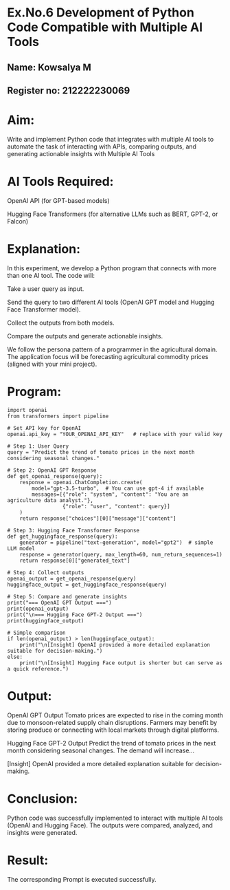 # Ex.No.6 Development of Python Code Compatible with Multiple AI Tools

## Name: Kowsalya M
## Register no: 212222230069
# Aim: 
Write and implement Python code that integrates with multiple AI tools to automate the task of interacting with APIs, comparing outputs, and generating actionable insights with Multiple AI Tools

# AI Tools Required:
OpenAI API (for GPT-based models)

Hugging Face Transformers (for alternative LLMs such as BERT, GPT-2, or Falcon)

# Explanation:
In this experiment, we develop a Python program that connects with more than one AI tool. The code will:

Take a user query as input.

Send the query to two different AI tools (OpenAI GPT model and Hugging Face Transformer model).

Collect the outputs from both models.

Compare the outputs and generate actionable insights.

We follow the persona pattern of a programmer in the agricultural domain. The application focus will be forecasting agricultural commodity prices (aligned with your mini project).

# Program:
```
import openai
from transformers import pipeline

# Set API key for OpenAI
openai.api_key = "YOUR_OPENAI_API_KEY"   # replace with your valid key

# Step 1: User Query
query = "Predict the trend of tomato prices in the next month considering seasonal changes."

# Step 2: OpenAI GPT Response
def get_openai_response(query):
    response = openai.ChatCompletion.create(
        model="gpt-3.5-turbo",  # You can use gpt-4 if available
        messages=[{"role": "system", "content": "You are an agriculture data analyst."},
                  {"role": "user", "content": query}]
    )
    return response["choices"][0]["message"]["content"]

# Step 3: Hugging Face Transformer Response
def get_huggingface_response(query):
    generator = pipeline("text-generation", model="gpt2")  # simple LLM model
    response = generator(query, max_length=60, num_return_sequences=1)
    return response[0]["generated_text"]

# Step 4: Collect outputs
openai_output = get_openai_response(query)
huggingface_output = get_huggingface_response(query)

# Step 5: Compare and generate insights
print("=== OpenAI GPT Output ===")
print(openai_output)
print("\n=== Hugging Face GPT-2 Output ===")
print(huggingface_output)

# Simple comparison
if len(openai_output) > len(huggingface_output):
    print("\n[Insight] OpenAI provided a more detailed explanation suitable for decision-making.")
else:
    print("\n[Insight] Hugging Face output is shorter but can serve as a quick reference.")
```

# Output:
OpenAI GPT Output
Tomato prices are expected to rise in the coming month due to monsoon-related supply chain disruptions. Farmers may benefit by storing produce or connecting with local markets through digital platforms.  

Hugging Face GPT-2 Output
Predict the trend of tomato prices in the next month considering seasonal changes. The demand will increase...

[Insight] OpenAI provided a more detailed explanation suitable for decision-making.


# Conclusion:
Python code was successfully implemented to interact with multiple AI tools (OpenAI and Hugging Face). The outputs were compared, analyzed, and insights were generated.

# Result: 
The corresponding Prompt is executed successfully.
